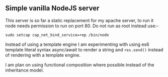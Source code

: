 ## Simple vanilla NodeJS server

This server is so far a static replacement for my apache server, to run it node needs permission to run on port 80. Do not run as root instead use:-
```
sudo setcap cap_net_bind_service=+ep /bin/node
```
Instead of using a template engine I am experimenting with using es6 template literal syntax async/await to render a string and ``res.send()`` instead of rendering with a template engine.

I am plan on using functional composition where possible instead of the inheritance model.